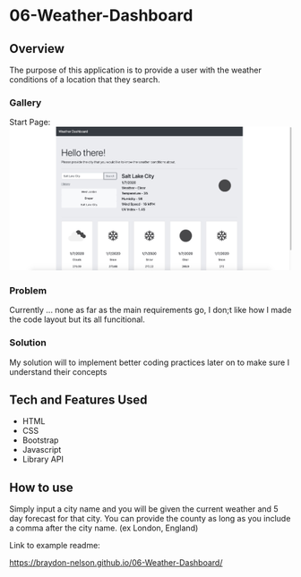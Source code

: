 # 06-Weather-Dashboard

## Overview

The purpose of this application is to provide a user with the weather conditions of a location that they search.

### Gallery

Start Page:
![Main Page](./imgs/main-page-view.jpg "Main page view")

### Problem

Currently ... none as far as the main requirements go, I don;t like how I made the code layout but its all funcitional.

### Solution

My solution will to implement better coding practices later on to make sure I understand their concepts

## Tech and Features Used

* HTML
* CSS
* Bootstrap
* Javascript
* Library API

## How to use

Simply input a city name and you will be given the current weather and 5 day forecast for that city. You can provide the county as long as you include a comma after the city name. (ex London, England)

Link to example readme:

https://braydon-nelson.github.io/06-Weather-Dashboard/
